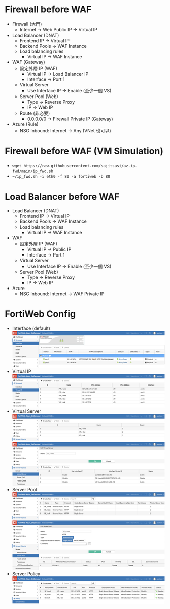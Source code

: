 # Firewall before WAF
- Firewall (大門)
    - Internet → Web Public IP → Virtual IP
- Load Balancer (DNAT)
    - Frontend IP → Virtual IP
    - Backend Pools → WAF Instance
    - Load balancing rules
        - Virtual IP → WAF Instance
- WAF (Gateway)
    - 設定外層 IP (WAF)
        - Virtual IP → Load Balancer IP
        - Interface → Port 1
    - Virtual Server
        - Use Interface IP → Enable (至少一個 VS)
    - Server Pool (Web)
        - Type → Reverse Proxy
        - IP → Web IP
    - Route (非必要)
        - 0.0.0.0/0 → Firewall Private IP (Gateway)
- Azure (Rule)
    - NSG Inbound: Internet → Any (VNet 也可以)

# Firewall before WAF (VM Simulation)
- `wget https://raw.githubusercontent.com/sajitsasi/az-ip-fwd/main/ip_fwd.sh`
- `~/ip_fwd.sh -i eth0 -f 80 -a fortiweb -b 80`

# Load Balancer before WAF
- Load Balancer (DNAT)
    - Frontend IP → Virtual IP
    - Backend Pools → WAF Instance
    - Load balancing rules
        - Virtual IP → WAF Instance
- WAF
    - 設定外層 IP (WAF)
        - Virtual IP → Public IP
        - Interface → Port 1
    - Virtual Server
        - Use Interface IP → Enable (至少一個 VS)
    - Server Pool (Web)
        - Type → Reverse Proxy
        - IP → Web IP
- Azure
    - NSG Inbound: Internet → WAF Private IP

# FortiWeb Config
- Interface (default)
    <br><img src="../img/fortiweb/deploy-web-1-interfce.png">
- Virtual IP
    <br><img src="../img/fortiweb/deploy-web-2-virtual-ip.png">
- Virtual Server
    <br><img src="../img/fortiweb/deploy-web-3-virtual-server-1.png">
    <br><img src="../img/fortiweb/deploy-web-3-virtual-server-2.png">
- Server Pool
    <br><img src="../img/fortiweb/deploy-web-4-server-pool.png">
    <br><img src="../img/fortiweb/deploy-web-4-server-pool-detail.png">
- Server Policy
    <br><img src="../img/fortiweb/deploy-web-5-server-policy.png">